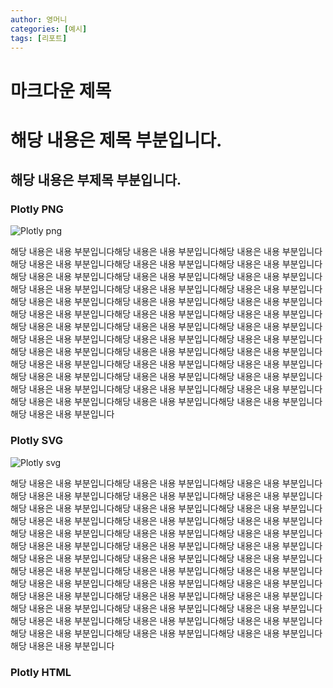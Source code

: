 ```yaml
---
author: 영머니
categories: [예시]
tags: [리포트]
---
```


마크다운 제목
=======

# 해당 내용은 제목 부분입니다.

## 해당 내용은 부제목 부분입니다.


### Plotly PNG  
![Plotly png](./plotly.png)

해당 내용은 내용 부분입니다해당 내용은 내용 부분입니다해당 내용은 내용 부분입니다해당 내용은 내용 부분입니다해당 내용은 내용 부분입니다해당 내용은 내용 부분입니다해당 내용은 내용 부분입니다해당 내용은 내용 
부분입니다해당 내용은 내용 부분입니다해당 내용은 내용 부분입니다해당 내용은 내용 부분입니다해당 내용은 내용 부분입니다해당 내용은 내용 부분입니다해당 내용은 내용 부분입니다해당 내용은 내용 부분입니다해당 내용은 내용 
부분입니다해당 내용은 내용 부분입니다해당 내용은 내용 부분입니다해당 내용은 내용 부분입니다해당 내용은 내용 부분입니다해당 내용은 내용 부분입니다해당 내용은 내용 부분입니다해당 내용은 내용 부분입니다해당 내용은 내용 
부분입니다해당 내용은 내용 부분입니다해당 내용은 내용 부분입니다해당 내용은 내용 부분입니다해당 내용은 내용 부분입니다해당 내용은 내용 부분입니다해당 내용은 내용 부분입니다해당 내용은 내용 부분입니다해당 내용은 내용 
부분입니다해당 내용은 내용 부분입니다해당 내용은 내용 부분입니다해당 내용은 내용 부분입니다해당 내용은 내용 부분입니다해당 내용은 내용 부분입니다해당 내용은 내용 부분입니다해당 내용은 내용 부분입니다해당 내용은 내용 
부분입니다

### Plotly SVG  
![Plotly svg](./plotly.svg)

해당 내용은 내용 부분입니다해당 내용은 내용 부분입니다해당 내용은 내용 부분입니다해당 내용은 내용 부분입니다해당 내용은 내용 부분입니다해당 내용은 내용 부분입니다해당 내용은 내용 부분입니다해당 내용은 내용 
부분입니다해당 내용은 내용 부분입니다해당 내용은 내용 부분입니다해당 내용은 내용 부분입니다해당 내용은 내용 부분입니다해당 내용은 내용 부분입니다해당 내용은 내용 부분입니다해당 내용은 내용 부분입니다해당 내용은 내용 
부분입니다해당 내용은 내용 부분입니다해당 내용은 내용 부분입니다해당 내용은 내용 부분입니다해당 내용은 내용 부분입니다해당 내용은 내용 부분입니다해당 내용은 내용 부분입니다해당 내용은 내용 부분입니다해당 내용은 내용 
부분입니다해당 내용은 내용 부분입니다해당 내용은 내용 부분입니다해당 내용은 내용 부분입니다해당 내용은 내용 부분입니다해당 내용은 내용 부분입니다해당 내용은 내용 부분입니다해당 내용은 내용 부분입니다해당 내용은 내용 
부분입니다해당 내용은 내용 부분입니다해당 내용은 내용 부분입니다해당 내용은 내용 부분입니다해당 내용은 내용 부분입니다해당 내용은 내용 부분입니다해당 내용은 내용 부분입니다해당 내용은 내용 부분입니다해당 내용은 내용 
부분입니다

### Plotly HTML

<div>
    <div id="8518258a-3753-4bb8-b8cb-4e509adbb16c" class="plotly-graph-div" style="height:100%; width:100%;"></div>
    <script type="text/javascript">
        window.PLOTLYENV=window.PLOTLYENV || {};
        if(document.getElementById("8518258a-3753-4bb8-b8cb-4e509adbb16c")) {Plotly.newPlot("8518258a-3753-4bb8-b8cb-4e509adbb16c",[{"marker":{"color":[0.15489176185910813,0.9189056394754092,0.6478411165880222,0.49115958724043085,0.6129840553923093,0.8467004951985344,0.33387501960317323,0.4652157780436007,0.8243494199540312,0.4272933231615528,0.11728254440334562,0.20367421519410622,0.5079131318100494,0.9534464248502544,0.7284075031452156,0.5299854287049826,0.4187976037575075,0.7567035425857254,0.7658339537793784,0.3158609000131386,0.6786067504111465,0.6015666108879834,0.6442268003177661,0.9076985762165987,0.7935198200888214,0.8625482536604321,0.8788007523164791,0.1558263362515261,0.4698034515148253,0.2640778227490792,0.6285668331374987,0.21035311598256734,0.08994058365765745,0.6293104477323729,0.7252407948570595,0.5604238675991078,0.06599954369523642,0.08524494060585852,0.590634529292616,0.9647668929076881,0.47453258686440714,0.7997712259932046,0.946074244314564,0.21354609361642052,0.23952023556011037,0.23859613308810024,0.6420747989771973,0.7317110274800445,0.41849589827400036,0.8271542073110826,0.425371481279605,0.6234352465954777,0.007395420256405605,0.3279199595424135,0.8546944580346377,0.0898282769699289,0.5591672084583215,0.1906739920586955,0.0002469665263342691,0.2629800472389422,0.8971306482915822,0.12698393213381987,0.9633972656498454,0.5050314813784527,0.03524288311327728,0.10507282171224142,0.2675434415783525,0.5124477803233767,0.11939687636038132,0.31043940177521767,0.2837439083715465,0.9874088169362695,0.6679432338795507,0.9874752721677184,0.43065274247849994,0.9492101606773126,0.3124378255070819,0.0808790343885799,0.7381723875573003,0.018059452040224522,0.2922603421808345,0.4126135293940304,0.054236558490362796,0.4701835332777885,0.3410415815432013,0.20958746099028291,0.04166400098247036,0.687483758489411,0.6367313496351042,0.4880555893897288,0.19311977385863033,0.5604294341572735,0.985286289732316,0.1172674324148455,0.9460345618512828,0.929267612024309,0.5837398465394336,0.6899625790064707,0.39928317403318725,0.4467709705967018],"colorscale":[[0.0,"#440154"],[0.1111111111111111,"#482878"],[0.2222222222222222,"#3e4989"],[0.3333333333333333,"#31688e"],[0.4444444444444444,"#26828e"],[0.5555555555555556,"#1f9e89"],[0.6666666666666666,"#35b779"],[0.7777777777777778,"#6ece58"],[0.8888888888888888,"#b5de2b"],[1.0,"#fde725"]],"opacity":0.6,"size":[13.95175883060949,3.1223887708656397,26.50938027046139,17.53742633454655,8.816686795525495,14.584934759086837,28.879405811825325,5.794225266715486,15.565290188977045,21.35915381129328,24.663746254157783,27.123255228325416,19.045025182551836,21.56946792580767,11.638497654677977,26.198411655747943,1.4232765822959226,10.439810672729521,26.12586442692665,24.109081944451344,9.444911766812773,28.888874680655064,4.436511142919991,26.407752626981903,28.73176659311047,26.901503812763938,23.00263885000411,16.007923312775823,16.523854798309273,1.6178227284907265,17.703144766950686,20.388210228822533,21.473968393457163,16.81380498084839,21.911616035606055,16.61225359126939,12.710407943198227,4.735353585291407,26.06431008319538,9.588510004933529,24.924573170263187,16.460065431325166,0.3503899333840499,19.72067751217054,9.597570915822603,19.516850176125185,5.124739340205727,3.4286123950500293,17.081885453958662,29.314039801622297,17.50054382700527,29.102024967938156,25.999566427951628,3.590667393008805,19.249952539331677,17.3940527556898,12.135528380555508,13.124146225589717,18.393285590380035,7.375269337936288,26.644040406477828,28.514769928277666,14.049635837017483,9.59673769420954,7.239122531198926,27.537060290138793,0.1789073678764619,12.62986070897195,20.302827766686395,24.06196096863962,27.668954475962188,13.154495453226186,25.411434409492585,23.328220312375688,8.384364252939017,25.437375225563848,10.084652639506405,4.858668716260993,23.401912553952258,16.05261879448819,0.6848469142249414,18.041676942833284,17.31971385481068,9.836253871919778,14.014301500749642,25.519370285444616,9.630164091151496,12.93184879043768,21.040822005008568,25.94721033776827,19.226723396004328,13.999966840726344,10.036072083513952,27.57553833298739,23.813078804222666,18.243126902052957,6.95160351138521,27.18037367666099,8.904836971861176,28.91888631389988]},"mode":"markers","x":[0.09046011115817909,0.08490453442698809,0.5851227711714202,0.5350878848102345,0.9415809531589582,0.38775214438386163,0.5948547586309684,0.43318227348402005,0.19481235200255753,0.5980976462860124,0.522350858680779,0.3416406654218771,0.17709540112031563,0.3852988506004733,0.4299263824346776,0.46028903946359756,0.43782701350394015,0.05115964644662452,0.3478928035598956,0.9081437254574679,0.9578767900958322,0.5414231094004135,0.5267866905268329,0.28741880501113526,0.3932996228248593,0.9530532654091519,0.7145197479842899,0.30883493510893867,0.9638869582771645,0.46344659779156383,0.03435025076413434,0.680707730345394,0.07177934594853896,0.5846956764726798,0.19256065866875405,0.021323537549603033,0.6192763503765198,0.9959581984803706,0.9370463246670302,0.6199545720167383,0.8165127864323831,0.782024016126728,0.34927968323241154,0.9189033140957786,0.6308116356145174,0.9690495274743443,0.9061911697721395,0.7360278173284259,0.43926913509947874,0.32544741617106754,0.4573082527838317,0.4168167128248119,0.3479853071357809,0.9969515457856213,0.6519454203670076,0.3414717174445143,0.07918768927675524,0.7594807060798067,0.3100947081047545,0.2658944639802995,0.263568544866706,0.8985893106267338,0.4264266017612446,0.7198360448347311,0.9873807884124096,0.3971799796339557,0.7940270446116234,0.91395068686468,0.34372457439774107,0.9776391764948472,0.8593289257111056,0.26757911619841,0.07853043532130344,0.1882914817407052,0.1522536923278106,0.9177101441141491,0.39363042792756564,0.2836613663592793,0.14564592892840322,0.3586534765477092,0.34202353790491313,0.5920963741793264,0.337011814765822,0.5140492040801312,0.07741166143918499,0.17102979446363586,0.45257492360761753,0.2080483950976505,0.4283534697069771,0.8611760078163949,0.5740511418831242,0.08503106032949792,0.11392496050884371,0.2325704424991616,0.6845177288566863,0.24469804730547706,0.847586345186109,0.30807601050186184,0.39984242573731077,0.20999837966532742],"y":[0.4409759912714275,0.7888749508765805,0.673100437045432,0.9400096887205511,0.8147581138289152,0.8892783065277153,0.9503976771245339,0.23506778179934118,0.24120110808028716,0.15363969486547768,0.27303863763217007,0.8860756657427197,0.5534150271581254,0.19341257880603602,0.7056058036110359,0.03913169428821728,0.9740758518033494,0.3297051179439169,0.42347955784046165,0.5070197839332932,0.02334768147560884,0.9102297822537972,0.020822492883338373,0.81340368273071,0.6842261951927372,0.5948000760800114,0.5746536573922556,0.4648292863242113,0.5579274795669046,0.06216981033001667,0.5068943685072681,0.5355398738982531,0.6561828421503869,0.9828638965603194,0.22543066567945802,0.17109300478703426,0.41507853207651635,0.9350394543402367,0.19705391723014243,0.6735140086569482,0.9219246877997321,0.5664548393611107,0.494368973027127,0.7795512757785371,0.8810792166753982,0.5782872134986149,0.9626245243150156,0.02221325608180469,0.6363125525793548,0.4252825877498163,0.29847730577511755,0.003768152970418548,0.8462122516086193,0.9413276093255483,0.2802860430172669,0.165381167341759,0.7168736092401649,0.5947310760322059,0.5982681789751981,0.20571800836983356,0.6606749845497939,0.641978698348439,0.43085600965497917,0.6730876469540026,0.28866156256112474,0.8978779171563442,0.4917425997419079,0.9366073954132054,0.11075746420184995,0.9311994954351768,0.8740473776884362,0.468485421647313,0.5574515567022599,0.6374363136933489,0.49809832071379045,0.8007214422846456,0.15360723230575424,0.9818311165240445,0.4832701649035567,0.10107816228277489,0.01699538882093521,0.9034319973368914,0.8451943298481336,0.2305274882621794,0.5149994363164766,0.2689747045269357,0.7957599699134263,0.867596215328547,0.87818833211169,0.22823373869285424,0.4546823692682319,0.4113478617735188,0.6674877763756296,0.5917070831089002,0.6339290779660602,0.11860111234935411,0.47020884039260336,0.1633192923312332,0.5460394810294183,0.17447415600326321],"type":"scatter"}],{"template":{"data":{"barpolar":[{"marker":{"line":{"color":"#E5ECF6","width":0.5},"pattern":{"fillmode":"overlay","size":10,"solidity":0.2}},"type":"barpolar"}],"bar":[{"error_x":{"color":"#2a3f5f"},"error_y":{"color":"#2a3f5f"},"marker":{"line":{"color":"#E5ECF6","width":0.5},"pattern":{"fillmode":"overlay","size":10,"solidity":0.2}},"type":"bar"}],"carpet":[{"aaxis":{"endlinecolor":"#2a3f5f","gridcolor":"white","linecolor":"white","minorgridcolor":"white","startlinecolor":"#2a3f5f"},"baxis":{"endlinecolor":"#2a3f5f","gridcolor":"white","linecolor":"white","minorgridcolor":"white","startlinecolor":"#2a3f5f"},"type":"carpet"}],"choropleth":[{"colorbar":{"outlinewidth":0,"ticks":""},"type":"choropleth"}],"contourcarpet":[{"colorbar":{"outlinewidth":0,"ticks":""},"type":"contourcarpet"}],"contour":[{"colorbar":{"outlinewidth":0,"ticks":""},"colorscale":[[0.0,"#0d0887"],[0.1111111111111111,"#46039f"],[0.2222222222222222,"#7201a8"],[0.3333333333333333,"#9c179e"],[0.4444444444444444,"#bd3786"],[0.5555555555555556,"#d8576b"],[0.6666666666666666,"#ed7953"],[0.7777777777777778,"#fb9f3a"],[0.8888888888888888,"#fdca26"],[1.0,"#f0f921"]],"type":"contour"}],"heatmapgl":[{"colorbar":{"outlinewidth":0,"ticks":""},"colorscale":[[0.0,"#0d0887"],[0.1111111111111111,"#46039f"],[0.2222222222222222,"#7201a8"],[0.3333333333333333,"#9c179e"],[0.4444444444444444,"#bd3786"],[0.5555555555555556,"#d8576b"],[0.6666666666666666,"#ed7953"],[0.7777777777777778,"#fb9f3a"],[0.8888888888888888,"#fdca26"],[1.0,"#f0f921"]],"type":"heatmapgl"}],"heatmap":[{"colorbar":{"outlinewidth":0,"ticks":""},"colorscale":[[0.0,"#0d0887"],[0.1111111111111111,"#46039f"],[0.2222222222222222,"#7201a8"],[0.3333333333333333,"#9c179e"],[0.4444444444444444,"#bd3786"],[0.5555555555555556,"#d8576b"],[0.6666666666666666,"#ed7953"],[0.7777777777777778,"#fb9f3a"],[0.8888888888888888,"#fdca26"],[1.0,"#f0f921"]],"type":"heatmap"}],"histogram2dcontour":[{"colorbar":{"outlinewidth":0,"ticks":""},"colorscale":[[0.0,"#0d0887"],[0.1111111111111111,"#46039f"],[0.2222222222222222,"#7201a8"],[0.3333333333333333,"#9c179e"],[0.4444444444444444,"#bd3786"],[0.5555555555555556,"#d8576b"],[0.6666666666666666,"#ed7953"],[0.7777777777777778,"#fb9f3a"],[0.8888888888888888,"#fdca26"],[1.0,"#f0f921"]],"type":"histogram2dcontour"}],"histogram2d":[{"colorbar":{"outlinewidth":0,"ticks":""},"colorscale":[[0.0,"#0d0887"],[0.1111111111111111,"#46039f"],[0.2222222222222222,"#7201a8"],[0.3333333333333333,"#9c179e"],[0.4444444444444444,"#bd3786"],[0.5555555555555556,"#d8576b"],[0.6666666666666666,"#ed7953"],[0.7777777777777778,"#fb9f3a"],[0.8888888888888888,"#fdca26"],[1.0,"#f0f921"]],"type":"histogram2d"}],"histogram":[{"marker":{"pattern":{"fillmode":"overlay","size":10,"solidity":0.2}},"type":"histogram"}],"mesh3d":[{"colorbar":{"outlinewidth":0,"ticks":""},"type":"mesh3d"}],"parcoords":[{"line":{"colorbar":{"outlinewidth":0,"ticks":""}},"type":"parcoords"}],"pie":[{"automargin":true,"type":"pie"}],"scatter3d":[{"line":{"colorbar":{"outlinewidth":0,"ticks":""}},"marker":{"colorbar":{"outlinewidth":0,"ticks":""}},"type":"scatter3d"}],"scattercarpet":[{"marker":{"colorbar":{"outlinewidth":0,"ticks":""}},"type":"scattercarpet"}],"scattergeo":[{"marker":{"colorbar":{"outlinewidth":0,"ticks":""}},"type":"scattergeo"}],"scattergl":[{"marker":{"colorbar":{"outlinewidth":0,"ticks":""}},"type":"scattergl"}],"scattermapbox":[{"marker":{"colorbar":{"outlinewidth":0,"ticks":""}},"type":"scattermapbox"}],"scatterpolargl":[{"marker":{"colorbar":{"outlinewidth":0,"ticks":""}},"type":"scatterpolargl"}],"scatterpolar":[{"marker":{"colorbar":{"outlinewidth":0,"ticks":""}},"type":"scatterpolar"}],"scatter":[{"marker":{"colorbar":{"outlinewidth":0,"ticks":""}},"type":"scatter"}],"scatterternary":[{"marker":{"colorbar":{"outlinewidth":0,"ticks":""}},"type":"scatterternary"}],"surface":[{"colorbar":{"outlinewidth":0,"ticks":""},"colorscale":[[0.0,"#0d0887"],[0.1111111111111111,"#46039f"],[0.2222222222222222,"#7201a8"],[0.3333333333333333,"#9c179e"],[0.4444444444444444,"#bd3786"],[0.5555555555555556,"#d8576b"],[0.6666666666666666,"#ed7953"],[0.7777777777777778,"#fb9f3a"],[0.8888888888888888,"#fdca26"],[1.0,"#f0f921"]],"type":"surface"}],"table":[{"cells":{"fill":{"color":"#EBF0F8"},"line":{"color":"white"}},"header":{"fill":{"color":"#C8D4E3"},"line":{"color":"white"}},"type":"table"}]},"layout":{"annotationdefaults":{"arrowcolor":"#2a3f5f","arrowhead":0,"arrowwidth":1},"autotypenumbers":"strict","coloraxis":{"colorbar":{"outlinewidth":0,"ticks":""}},"colorscale":{"diverging":[[0,"#8e0152"],[0.1,"#c51b7d"],[0.2,"#de77ae"],[0.3,"#f1b6da"],[0.4,"#fde0ef"],[0.5,"#f7f7f7"],[0.6,"#e6f5d0"],[0.7,"#b8e186"],[0.8,"#7fbc41"],[0.9,"#4d9221"],[1,"#276419"]],"sequential":[[0.0,"#0d0887"],[0.1111111111111111,"#46039f"],[0.2222222222222222,"#7201a8"],[0.3333333333333333,"#9c179e"],[0.4444444444444444,"#bd3786"],[0.5555555555555556,"#d8576b"],[0.6666666666666666,"#ed7953"],[0.7777777777777778,"#fb9f3a"],[0.8888888888888888,"#fdca26"],[1.0,"#f0f921"]],"sequentialminus":[[0.0,"#0d0887"],[0.1111111111111111,"#46039f"],[0.2222222222222222,"#7201a8"],[0.3333333333333333,"#9c179e"],[0.4444444444444444,"#bd3786"],[0.5555555555555556,"#d8576b"],[0.6666666666666666,"#ed7953"],[0.7777777777777778,"#fb9f3a"],[0.8888888888888888,"#fdca26"],[1.0,"#f0f921"]]},"colorway":["#636efa","#EF553B","#00cc96","#ab63fa","#FFA15A","#19d3f3","#FF6692","#B6E880","#FF97FF","#FECB52"],"font":{"color":"#2a3f5f"},"geo":{"bgcolor":"white","lakecolor":"white","landcolor":"#E5ECF6","showlakes":true,"showland":true,"subunitcolor":"white"},"hoverlabel":{"align":"left"},"hovermode":"closest","mapbox":{"style":"light"},"paper_bgcolor":"white","plot_bgcolor":"#E5ECF6","polar":{"angularaxis":{"gridcolor":"white","linecolor":"white","ticks":""},"bgcolor":"#E5ECF6","radialaxis":{"gridcolor":"white","linecolor":"white","ticks":""}},"scene":{"xaxis":{"backgroundcolor":"#E5ECF6","gridcolor":"white","gridwidth":2,"linecolor":"white","showbackground":true,"ticks":"","zerolinecolor":"white"},"yaxis":{"backgroundcolor":"#E5ECF6","gridcolor":"white","gridwidth":2,"linecolor":"white","showbackground":true,"ticks":"","zerolinecolor":"white"},"zaxis":{"backgroundcolor":"#E5ECF6","gridcolor":"white","gridwidth":2,"linecolor":"white","showbackground":true,"ticks":"","zerolinecolor":"white"}},"shapedefaults":{"line":{"color":"#2a3f5f"}},"ternary":{"aaxis":{"gridcolor":"white","linecolor":"white","ticks":""},"baxis":{"gridcolor":"white","linecolor":"white","ticks":""},"bgcolor":"#E5ECF6","caxis":{"gridcolor":"white","linecolor":"white","ticks":""}},"title":{"x":0.05},"xaxis":{"automargin":true,"gridcolor":"white","linecolor":"white","ticks":"","title":{"standoff":15},"zerolinecolor":"white","zerolinewidth":2},"yaxis":{"automargin":true,"gridcolor":"white","linecolor":"white","ticks":"","title":{"standoff":15},"zerolinecolor":"white","zerolinewidth":2}}}},{"responsive": true})};</script>
</div>

해당 내용은 내용 부분입니다해당 내용은 내용 부분입니다해당 내용은 내용 부분입니다해당 내용은 내용 부분입니다해당 내용은 내용 부분입니다해당 내용은 내용 부분입니다해당 내용은 내용 부분입니다해당 내용은 내용 
부분입니다해당 내용은 내용 부분입니다해당 내용은 내용 부분입니다해당 내용은 내용 부분입니다해당 내용은 내용 부분입니다해당 내용은 내용 부분입니다해당 내용은 내용 부분입니다해당 내용은 내용 부분입니다해당 내용은 내용 
부분입니다해당 내용은 내용 부분입니다해당 내용은 내용 부분입니다해당 내용은 내용 부분입니다해당 내용은 내용 부분입니다해당 내용은 내용 부분입니다해당 내용은 내용 부분입니다해당 내용은 내용 부분입니다해당 내용은 내용 
부분입니다해당 내용은 내용 부분입니다해당 내용은 내용 부분입니다해당 내용은 내용 부분입니다해당 내용은 내용 부분입니다해당 내용은 내용 부분입니다해당 내용은 내용 부분입니다해당 내용은 내용 부분입니다해당 내용은 내용 
부분입니다해당 내용은 내용 부분입니다해당 내용은 내용 부분입니다해당 내용은 내용 부분입니다해당 내용은 내용 부분입니다해당 내용은 내용 부분입니다해당 내용은 내용 부분입니다해당 내용은 내용 부분입니다해당 내용은 내용 
부분입니다

### pyecharts PNG  
![Pyecharts png](./output.png)

해당 내용은 내용 부분입니다해당 내용은 내용 부분입니다해당 내용은 내용 부분입니다해당 내용은 내용 부분입니다해당 내용은 내용 부분입니다해당 내용은 내용 부분입니다해당 내용은 내용 부분입니다해당 내용은 내용 
부분입니다해당 내용은 내용 부분입니다해당 내용은 내용 부분입니다해당 내용은 내용 부분입니다해당 내용은 내용 부분입니다해당 내용은 내용 부분입니다해당 내용은 내용 부분입니다해당 내용은 내용 부분입니다해당 내용은 내용 
부분입니다해당 내용은 내용 부분입니다해당 내용은 내용 부분입니다해당 내용은 내용 부분입니다해당 내용은 내용 부분입니다해당 내용은 내용 부분입니다해당 내용은 내용 부분입니다해당 내용은 내용 부분입니다해당 내용은 내용 
부분입니다해당 내용은 내용 부분입니다해당 내용은 내용 부분입니다해당 내용은 내용 부분입니다해당 내용은 내용 부분입니다해당 내용은 내용 부분입니다해당 내용은 내용 부분입니다해당 내용은 내용 부분입니다해당 내용은 내용 
부분입니다해당 내용은 내용 부분입니다해당 내용은 내용 부분입니다해당 내용은 내용 부분입니다해당 내용은 내용 부분입니다해당 내용은 내용 부분입니다해당 내용은 내용 부분입니다해당 내용은 내용 부분입니다해당 내용은 내용 
부분입니다


### pyecharts html  
![Pyecharts html](./pyecharts.html)

해당 내용은 내용 부분입니다해당 내용은 내용 부분입니다해당 내용은 내용 부분입니다해당 내용은 내용 부분입니다해당 내용은 내용 부분입니다해당 내용은 내용 부분입니다해당 내용은 내용 부분입니다해당 내용은 내용 
부분입니다해당 내용은 내용 부분입니다해당 내용은 내용 부분입니다해당 내용은 내용 부분입니다해당 내용은 내용 부분입니다해당 내용은 내용 부분입니다해당 내용은 내용 부분입니다해당 내용은 내용 부분입니다해당 내용은 내용 
부분입니다해당 내용은 내용 부분입니다해당 내용은 내용 부분입니다해당 내용은 내용 부분입니다해당 내용은 내용 부분입니다해당 내용은 내용 부분입니다해당 내용은 내용 부분입니다해당 내용은 내용 부분입니다해당 내용은 내용 
부분입니다해당 내용은 내용 부분입니다해당 내용은 내용 부분입니다해당 내용은 내용 부분입니다해당 내용은 내용 부분입니다해당 내용은 내용 부분입니다해당 내용은 내용 부분입니다해당 내용은 내용 부분입니다해당 내용은 내용 
부분입니다해당 내용은 내용 부분입니다해당 내용은 내용 부분입니다해당 내용은 내용 부분입니다해당 내용은 내용 부분입니다해당 내용은 내용 부분입니다해당 내용은 내용 부분입니다해당 내용은 내용 부분입니다해당 내용은 내용 
부분입니다



### pyecharts html  

<div>
    <div id="7b0b86394d864914bdb5e74e6f3f2a32" class="chart-container" style="width:900px; height:500px;"></div>
    <script>
        var chart_7b0b86394d864914bdb5e74e6f3f2a32 = echarts.init(
            document.getElementById('7b0b86394d864914bdb5e74e6f3f2a32'), 'white', {renderer: 'canvas'});
        var option_7b0b86394d864914bdb5e74e6f3f2a32 = {
    "animation": true,
    "animationThreshold": 2000,
    "animationDuration": 1000,
    "animationEasing": "cubicOut",
    "animationDelay": 0,
    "animationDurationUpdate": 300,
    "animationEasingUpdate": "cubicOut",
    "animationDelayUpdate": 0,
    "color": [
        "#c23531",
        "#2f4554",
        "#61a0a8",
        "#d48265",
        "#749f83",
        "#ca8622",
        "#bda29a",
        "#6e7074",
        "#546570",
        "#c4ccd3",
        "#f05b72",
        "#ef5b9c",
        "#f47920",
        "#905a3d",
        "#fab27b",
        "#2a5caa",
        "#444693",
        "#726930",
        "#b2d235",
        "#6d8346",
        "#ac6767",
        "#1d953f",
        "#6950a1",
        "#918597"
    ],
    "series": [
        {
            "type": "bar",
            "name": "2017-2018 Revenue in (billion $)",
            "legendHoverLink": true,
            "data": [
                21.2,
                20.4,
                10.3,
                6.08,
                4,
                2.2
            ],
            "showBackground": false,
            "barMinHeight": 0,
            "barCategoryGap": "20%",
            "barGap": "30%",
            "large": false,
            "largeThreshold": 400,
            "seriesLayoutBy": "column",
            "datasetIndex": 0,
            "clip": true,
            "zlevel": 0,
            "z": 2,
            "label": {
                "show": true,
                "position": "top",
                "margin": 8
            }
        }
    ],
    "legend": [
        {
            "data": [
                "2017-2018 Revenue in (billion $)"
            ],
            "selected": {
                "2017-2018 Revenue in (billion $)": true
            },
            "show": true,
            "padding": 5,
            "itemGap": 10,
            "itemWidth": 25,
            "itemHeight": 14
        }
    ],
    "tooltip": {
        "show": true,
        "trigger": "item",
        "triggerOn": "mousemove|click",
        "axisPointer": {
            "type": "line"
        },
        "showContent": true,
        "alwaysShowContent": false,
        "showDelay": 0,
        "hideDelay": 100,
        "textStyle": {
            "fontSize": 14
        },
        "borderWidth": 0,
        "padding": 5
    },
    "xAxis": [
        {
            "show": true,
            "scale": false,
            "nameLocation": "end",
            "nameGap": 15,
            "gridIndex": 0,
            "inverse": false,
            "offset": 0,
            "splitNumber": 5,
            "minInterval": 0,
            "splitLine": {
                "show": false,
                "lineStyle": {
                    "show": true,
                    "width": 1,
                    "opacity": 1,
                    "curveness": 0,
                    "type": "solid"
                }
            },
            "data": [
                "Microsoft",
                "Amazon",
                "IBM",
                "Oracl",
                "Google",
                "Alibaba"
            ]
        }
    ],
    "yAxis": [
        {
            "show": true,
            "scale": false,
            "nameLocation": "end",
            "nameGap": 15,
            "gridIndex": 0,
            "inverse": false,
            "offset": 0,
            "splitNumber": 5,
            "minInterval": 0,
            "splitLine": {
                "show": false,
                "lineStyle": {
                    "show": true,
                    "width": 1,
                    "opacity": 1,
                    "curveness": 0,
                    "type": "solid"
                }
            }
        }
    ],
    "title": [
        {
            "text": "Top cloud providers 2018",
            "subtext": "2017-2018 Revenue",
            "padding": 5,
            "itemGap": 10
        }
    ]
};
        chart_7b0b86394d864914bdb5e74e6f3f2a32.setOption(option_7b0b86394d864914bdb5e74e6f3f2a32);
    </script>
    </div>

해당 내용은 내용 부분입니다해당 내용은 내용 부분입니다해당 내용은 내용 부분입니다해당 내용은 내용 부분입니다해당 내용은 내용 부분입니다해당 내용은 내용 부분입니다해당 내용은 내용 부분입니다해당 내용은 내용 
부분입니다해당 내용은 내용 부분입니다해당 내용은 내용 부분입니다해당 내용은 내용 부분입니다해당 내용은 내용 부분입니다해당 내용은 내용 부분입니다해당 내용은 내용 부분입니다해당 내용은 내용 부분입니다해당 내용은 내용 
부분입니다해당 내용은 내용 부분입니다해당 내용은 내용 부분입니다해당 내용은 내용 부분입니다해당 내용은 내용 부분입니다해당 내용은 내용 부분입니다해당 내용은 내용 부분입니다해당 내용은 내용 부분입니다해당 내용은 내용 
부분입니다해당 내용은 내용 부분입니다해당 내용은 내용 부분입니다해당 내용은 내용 부분입니다해당 내용은 내용 부분입니다해당 내용은 내용 부분입니다해당 내용은 내용 부분입니다해당 내용은 내용 부분입니다해당 내용은 내용 
부분입니다해당 내용은 내용 부분입니다해당 내용은 내용 부분입니다해당 내용은 내용 부분입니다해당 내용은 내용 부분입니다해당 내용은 내용 부분입니다해당 내용은 내용 부분입니다해당 내용은 내용 부분입니다해당 내용은 내용 
부분입니다